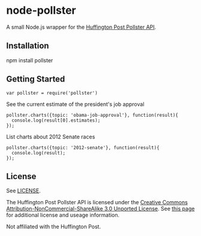 # node-pollster

A small Node.js wrapper for the [Huffington Post Pollster API](http://elections.huffingtonpost.com/pollster/api).

## Installation

npm install pollster

## Getting Started

    var pollster = require('pollster')

See the current estimate of the president's job approval    

    pollster.charts({topic: 'obama-job-approval'}, function(result){
      console.log(result[0].estimates);
    });

List charts about 2012 Senate races

    pollster.charts({topic: '2012-senate'}, function(result){
      console.log(result);
    });

## License
See [LICENSE](https://github.com/caseypt/node-pollster/blob/master/LICENSE).

The Huffington Post Pollster API is licensed under the [Creative Commons Attribution-NonCommercial-ShareAlike 3.0 Unported License](http://creativecommons.org/licenses/by-nc-sa/3.0/deed.en_US). See [this page](http://elections.huffingtonpost.com/pollster/api) for additional license and useage information.

Not affiliated with the Huffington Post.